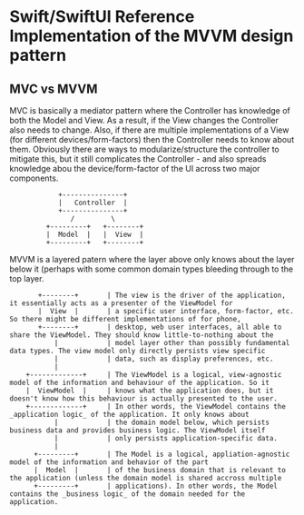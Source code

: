 # Swift/SwiftUI Reference Implementation of the MVVM design pattern

## MVC vs MVVM
MVC is basically a mediator pattern where the Controller has knowledge of both the Model and View. As a result, if the View changes 
the Controller also needs to change. Also, if there are multiple implementations of a View (for different devices/form-factors) then 
the Controller needs to know about them. Obviously there are ways to modularize/structure the controller to mitigate this, but 
it still complicates the Controller - and also spreads knowledge abou the device/form-factor of the UI across two major components.


```
            +---------------+
            |   Controller  |
            +---------------+
               /         \
         +---------+   +--------+
         |  Model  |   |  View  |
         +---------+   +--------+
```

MVVM is a layered patern where the layer above only knows about the layer below it (perhaps with some common domain types bleeding 
through to the top layer.

```
       +--------+       | The view is the driver of the application, it essentially acts as a presenter of the ViewModel for
       |  View  |       | a specific user interface, form-factor, etc. So there might be different implementations of for phone, 
       +--------+       | desktop, web user interfaces, all able to share the ViewModel. They should know little-to-nothing about the
           |            | model layer other than possibly fundamental data types. The view model only directly persists view specific
           |            | data, such as display preferences, etc.
           |
    +-------------+     | The ViewModel is a logical, view-agnostic model of the information and behaviour of the application. So it 
    |  ViewModel  |     | knows what the application does, but it doesn't know how this behaviour is actually presented to the user.
    +-------------+     | In other words, the ViewModel contains the _application logic_ of the application. It only knows about
           |            | the domain model below, which persists business data and provides business logic. The ViewModel itself
           |            | only persists application-specific data. 
           |
      +---------+       | The Model is a logical, appliation-agnostic model of the information and behavior of the part 
      |  Model  |       | of the business domain that is relevant to the application (unless the domain model is shared accross multiple
      +---------+       | applications). In other words, the Model contains the _business logic_ of the domain needed for the application.
```

